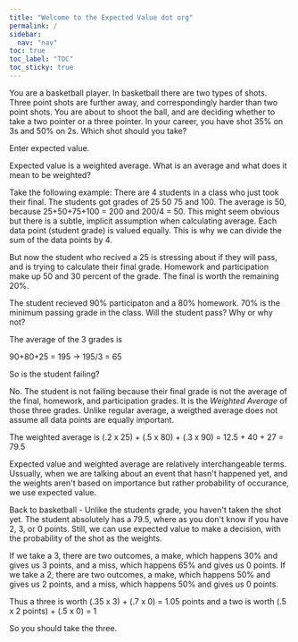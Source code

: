 ```yaml
---
title: "Welcome to the Expected Value dot org"
permalink: /
sidebar:
  nav: "nav"
toc: true
toc_label: "TOC"
toc_sticky: true
---
```










You are a basketball player. In basketball there are two types of shots. Three point shots are further away, and correspondingly harder than two point shots. You are about to shoot the ball, and are deciding whether to take a two pointer or a three pointer. In your career, you have shot 35% on 3s and 50% on 2s. Which shot should you take?

Enter expected value. 

Expected value is a weighted average. What is an average and what does it mean to be weighted?

Take the following example: There are 4 students in a class who just took their final. The students got grades of 25 50 75 and 100. The average is 50, because 25+50+75+100 = 200 and 200/4 = 50. This might seem obvious but there is a subtle, implicit assumption when calculating average. Each data point (student grade) is valued equally. This is why we can divide the sum of the data points by 4. 

But now the student who recived a 25 is stressing about if they will pass, and is trying to calculate their final grade. Homework and participation make up 50 and 30 percent of the grade. The final is worth the remaining 20%. 

The student recieved 90% participaton and a 80% homework. 70% is the minimum passing grade in the class. Will the student pass? Why or why not?

The average of the 3 grades is 

90+80+25 = 195 -> 195/3 = 65

So is the student failing? 

No. The student is not failing because their final grade is not the average of the final, homework, and participation grades. 
It is the *Weighted Average* of those three grades. Unlike regular average, a weigthed average does not assume all data points are equally important. 

The weighted average is (.2 x 25) + (.5 x 80) + (.3 x 90) = 12.5 + 40 + 27 = 79.5 

Expected value and weighted average are relatively interchangeable terms. Ussually, when we are talking about an event that hasn't happened yet, and the weights aren't based on importance but rather probability of occurance, we use expected value.

Back to basketball - Unlike the students grade, you haven't taken the shot yet. The student absolutely has a 79.5, where as you don't know if you have 2, 3, or 0 points. Still, we can use expected value to make a decision, with the probability of the shot as the weights. 


If we take a 3, there are two outcomes, a make, which happens 30% and gives us 3 points, and a miss, which happens 65% and gives us 0 points. 
If we take a 2, there are two outcomes, a make, which happens 50% and gives us 2 points, and a miss, which happens 50% and gives us 0 points. 

Thus a three is worth (.35 x 3) + (.7 x 0) = 1.05 points and a two is worth (.5 x 2 points) + (.5 x 0) = 1

So you should take the three.










